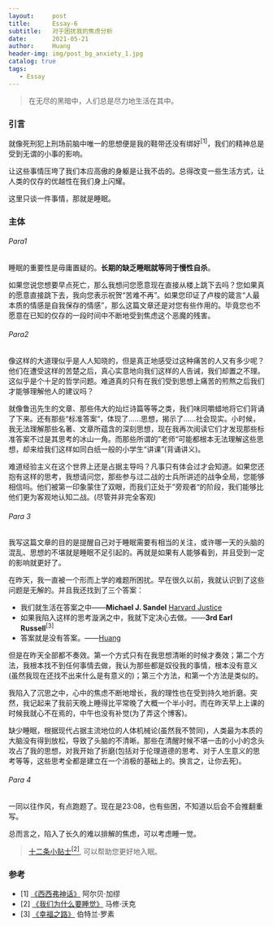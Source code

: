 ```yaml
---
layout:     post
title:      Essay-6
subtitle:   对于困扰我的焦虑分析
date:       2021-05-21
author:     Huang
header-img: img/post_bg_anxiety_1.jpg
catalog: true
tags:
   - Essay
---
```


> 在无尽的黑暗中，人们总是尽力地生活在其中。

### 引言

就像死刑犯上刑场前脑中唯一的思想便是我的鞋带还没有绑好<sup>[1]</sup>，我们的精神总是受到无谓的小事的影响。

让这些事情压垮了我们本应高傲的身躯是让我不齿的。总得改变一些生活方式，让人类的仅存的优越性在我们身上闪耀。

这里只谈一件事情，那就是睡眠。

### 主体

###### Para1

睡眠的重要性是毋庸置疑的。**长期的缺乏睡眠就等同于慢性自杀**。

如果您说您想要早点死亡，那么我想问您愿意现在直接从楼上跳下去吗？您如果真的愿意直接跳下去，我向您表示祝贺“苦难不再”。如果您印证了卢梭的箴言“人最本质的情感是自我保存的情感”，那么这篇文章还是对您有些作用的。毕竟您也不愿意在已知的仅存的一段时间中不断地受到焦虑这个恶魔的残害。

###### Para2

像这样的大道理似乎是人人知晓的，但是真正地感受过这种痛苦的人又有多少呢？他们在遭受这样的苦楚之后，真心实意地向我们这样的人告诫，我们却置之不理。这似乎是个十足的哲学问题。难道真的只有在我们受到思想上痛苦的煎熬之后我们才能够理解他人的建议吗？

就像鲁迅先生的文章、那些伟大的灿烂诗篇等等之类，我们味同嚼蜡地将它们背诵了下来。还有那些“标准答案“，体现了……思想，揭示了……社会现实。小时候，我无法理解那些名著、文章所蕴含的深刻思想，现在我再次阅读它们才发现那些标准答案不过是其思考的冰山一角。而那些所谓的”老师“可能都根本无法理解这些思想，却来给我们这样如同白纸一般的小学生“讲课”(背诵讲义)。

难道经验主义在这个世界上还是占据主导吗？凡事只有体会过才会知道。如果您还抱有这样的思考，我想请问您，那些参与过二战的士兵所讲述的战争全局，您能够相信吗。他们被第一印象蒙住了双眼，而我们正处于”旁观者“的阶段，我们能够比他们更为客观地认知二战。(尽管并非完全客观)

###### Para 3

我写这篇文章的目的是提醒自己对于睡眠需要有相当的关注，或许哪一天的头脑的混乱、思想的不堪就是睡眠不足引起的。再就是如果有人能够看到，并且受到一定的影响就更好了。

在昨天，我一直被一个形而上学的难题所困扰。早在很久以前，我就认识到了这些问题是无解的。并且我还找到了三个答案：

* 我们就生活在答案之中——**Michael J. Sandel** [Harvard Justice](https://justiceharvard.org/)
* 如果我陷入这样的思考漩涡之中，我就下定决心去做。——**3rd Earl Russell**<sup>[3]</sup>
* 答案就是没有答案。——[Huang](https://huang-feiyu.github.io/about/)

但是在昨天全部都不奏效。第一个方式只有在我思想清晰的时候才奏效；第二个方法，我根本找不到任何事情去做，我认为那些都是奴役我的事情，根本没有意义(虽然我现在还找不出来什么是有意义的)；第三个方法，和第一个方法是类似的。

我陷入了沉思之中，心中的焦虑不断地增长，我的理性也在受到持久地折磨。突然，我记起来了我前天晚上睡得比平常晚了大概一个半小时。而在昨天早上上课的时候我就心不在焉的，中午也没有补觉(为了弄这个博客)。

缺少睡眠，根据现代占据主流地位的人体机械论(虽然我不赞同)，人类最为本质的大脑没有得到放松，导致了头脑的不清晰。那些在清醒时候不堪一击的小小的念头攻占了我的思想，对我开始了折磨(包括对于伦理道德的思考、对于人生意义的思考等等，这些思考全都是建立在一个消极的基础上的。换言之，让你去死)。

###### Para 4

一同以往作风，有点跑题了。现在是23:08，也有些困，不知道以后会不会推翻重写。

总而言之，陷入了长久的难以排解的焦虑，可以考虑睡一觉。

> [十二条小贴士<sup>[2]</sup>](https://book.douban.com/annotation/93393073/), 可以帮助您更好地入眠。

### 参考

* [1] [《西西弗神话》](https://book.douban.com/subject/24257403/) 阿尔贝·加缪
* [2] [《我们为什么要睡觉》](https://book.douban.com/subject/35332778/) 马修·沃克
* [3] [《幸福之路》](https://book.douban.com/subject/35302634/) 伯特兰·罗素
